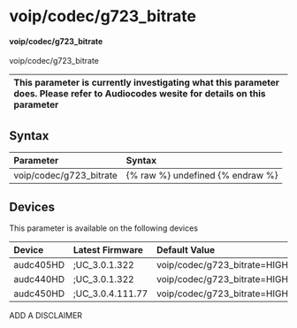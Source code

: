 ﻿---
description: voip/codec/g723_bitrate
search: false
---

# voip/codec/g723_bitrate

#### voip/codec/g723_bitrate

voip/codec/g723_bitrate


| This parameter is currently investigating what this parameter does. Please refer to Audiocodes wesite for details on this parameter | 
| :--- |

## Syntax
| Parameter | Syntax |
| :--- | :--- |
|voip/codec/g723_bitrate | {% raw %} undefined {% endraw %}|

## Devices
This parameter is available on the following devices

| Device | Latest Firmware | Default Value |
|:---|:---|:---|
| audc405HD | ;UC_3.0.1.322 | voip/codec/g723_bitrate=HIGH 
| audc440HD | ;UC_3.0.1.322 | voip/codec/g723_bitrate=HIGH 
| audc450HD | ;UC_3.0.4.111.77 | voip/codec/g723_bitrate=HIGH 

ADD A DISCLAIMER
